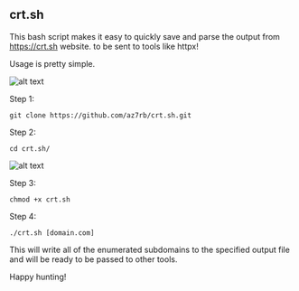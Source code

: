 ## crt.sh

This bash script makes it easy to quickly save and parse the output from https://crt.sh website.
 to be sent to tools like httpx!

Usage is pretty simple.

![alt text](https://i.ibb.co/sVbzXPc/Screenshot.png)

Step 1:
```
git clone https://github.com/az7rb/crt.sh.git
```
Step 2:
```
cd crt.sh/
```
![alt text](https://i.ibb.co/qsYkdqb/apikey.png)

Step 3:
```
chmod +x crt.sh
```
Step 4:
```
./crt.sh [domain.com]
```

This will write all of the enumerated subdomains to the specified output file and will be ready to be passed to other tools.

Happy hunting!
